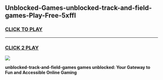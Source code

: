 
## Unblocked-Games-unblocked-track-and-field-games-Play-Free-5xffl
<h3>
<a href="https://premium76.site?title=unblocked-track-and-field-games&ref=20A">CLICK TO PLAY</a></h3>
<hr>

<h3>
<a href="https://premium76.site?title=unblocked-track-and-field-games&ref=20A">CLICK 2 PLAY</a>
  
</h3>

<a href="https://premium76.site?title=unblocked-track-and-field-games&ref=20A"><img src="https://clearcache.store/games.png"></a>


**unblocked-track-and-field-games games unblocked: Your Gateway to Fun and Accessible Online Gaming**
